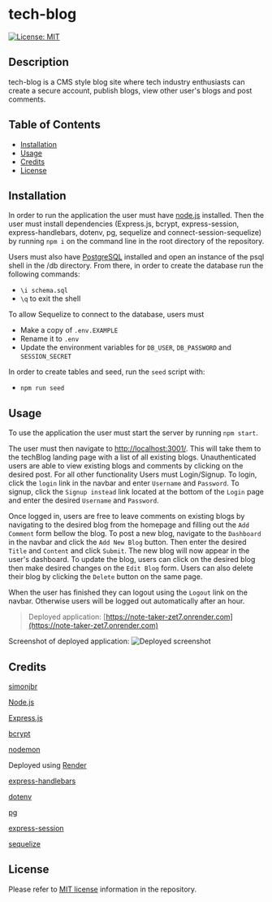 # tech-blog

[![License: MIT](https://shields.io/badge/License-MIT-yellow.svg)](https://opensource.org/licenses/MIT)

## Description

tech-blog is a CMS style blog site where tech industry enthusiasts can create a secure account, publish blogs, view other user's blogs and post comments. 

## Table of Contents

- [Installation](#installation)
- [Usage](#usage)
- [Credits](#credits)
- [License](#license)

## Installation

In order to run the application the user must have [node.js](https://nodejs.org/en/download/current) installed. Then the user must install dependencies (Express.js, bcrypt, express-session, express-handlebars, dotenv, pg, sequelize and connect-session-sequelize) by running `npm i` on the command line in the root directory of the repository.

Users must also have [PostgreSQL](https://www.postgresql.org/download/) installed and open an instance of the psql shell in the /db directory.
From there, in order to create the database run the following commands:
- `\i schema.sql`
- `\q` to exit the shell

To allow Sequelize to connect to the database, users must
- Make a copy of `.env.EXAMPLE`
- Rename it to `.env`
- Update the environment variables for `DB_USER`, `DB_PASSWORD` and `SESSION_SECRET`

In order to create tables and seed, run the `seed` script with:
- `npm run seed`

## Usage

To use the application the user must start the server by running `npm start`.

The user must then navigate to [http://localhost:3001/](http://localhost:3001/). This will take them to the techBlog landing page with a list of all existing blogs. Unauthenticated users are able to view existing blogs and comments by clicking on the desired post. For all other functionality Users must Login/Signup. To login, click the `login` link in the navbar and enter `Username` and `Password`. To signup, click the `Signup instead` link located at the bottom of the `Login` page and enter the desired `Username` and `Password`.

Once logged in, users are free to leave comments on existing blogs by navigating to the desired blog from the homepage and filling out the `Add Comment` form bellow the blog. To post a new blog, navigate to the `Dashboard` in the navbar and click the `Add New Blog` button. Then enter the desired `Title` and `Content` and click `Submit`. The new blog will now appear in the user's dashboard. To update the blog, users can click on the desired blog then make desired changes on the `Edit Blog` form. Users can also delete their blog by clicking the `Delete` button on the same page.

When the user has finished they can logout using the `Logout` link on the navbar. Otherwise users will be logged out automatically after an hour.

> Deployed application:
[https://note-taker-zet7.onrender.com](https://note-taker-zet7.onrender.com)

Screenshot of deployed application:
![Deployed screenshot](./public/assets/images/deployed-screenshot.png)

## Credits

[simonjbr](https://github.com/simonjbr)

[Node.js](https://nodejs.org/en)

[Express.js](https://expressjs.com/)

[bcrypt](https://www.npmjs.com/package/bcrypt)

[nodemon](https://nodemon.io/)

Deployed using [Render](https://render.com/)

[express-handlebars](https://www.npmjs.com/package/express-handlebars)

[dotenv](https://www.npmjs.com/package/dotenv)

[pg](https://www.npmjs.com/package/pg)

[express-session](https://www.npmjs.com/package/express-session)

[sequelize](https://www.npmjs.com/package/sequelize)

## License

Please refer to [MIT license](./LICENSE) information in the repository.